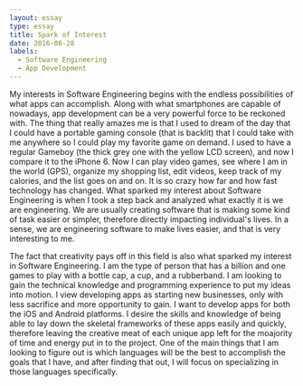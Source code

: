 ```yaml
---
layout: essay
type: essay
title: Spark of Interest
date: 2016-08-28
labels:
  - Software Engineering
  - App Development
---
```


  

  My interests in Software Engineering begins with the endless possibilities of what apps can accomplish.  Along with what smartphones are capable of nowadays, app development can be a very powerful force to be reckoned with.  The thing that really amazes me is that I used to dream of the day that I could have a portable gaming console (that is backlit) that I could take with me anywhere so I could play my favorite game on demand.  I used to have a regular Gameboy (the thick grey one with the yellow LCD screen), and now I compare it to the iPhone 6.  Now I can play video games, see where I am in the world (GPS), organize my shopping list, edit videos, keep track of my calories, and the list goes on and on.  It is so crazy how far and how fast technology has changed.  What sparked my interest about Software Engineering is when I took a step back and analyzed what exactly it is we are engineering.  We are usually creating software that is making some kind of task easier or simpler, therefore directly impacting individual's lives.  In a sense, we are engineering software to make lives easier, and that is very interesting to me.
  
  The fact that creativity pays off in this field is also what sparked my interest in Software Engineering.  I am the type of person that has a billion and one games to play with a bottle cap, a cup, and a rubberband.  I am looking to gain the technical knowledge and programming experience to put my ideas into motion.  I view developing apps as starting new businesses, only with less sacrifice and more opportunity to gain.  I want to develop apps for both the iOS and Android platforms.  I desire the skills and knowledge of being able to lay down the skeletal frameworks of these apps easily and quickly, therefore leaving the creative meat of each unique app left for the moajority of time and energy put in to the project.  One of the main things that I am looking to figure out is which languages will be the best to accomplish the goals that I have, and after finding that out, I will focus on specializing in those languages specifically.
  
  
